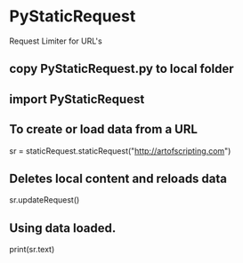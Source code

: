 # PyStaticRequest
Request Limiter for URL's 
## copy PyStaticRequest.py to local folder
## import PyStaticRequest

## To create or load data from a URL 
sr = staticRequest.staticRequest("http://artofscripting.com")

## Deletes local content and reloads data
sr.updateRequest()

## Using data loaded. 
print(sr.text)
